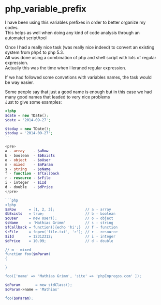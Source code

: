 php_variable_prefix
===================

I have been using this variables prefixes in order to better organize my codes.<br>
This helps as well when doing any kind of code analysis through an automatet script/tool<br>

Once I had a really nice task (was really nice indeed) to convert an existing system from php4 to php 5.3.<br>
All was done using a combination of php and shell script with lots of regular expression.<br>
Actually this was the time when I leraned regular expression.<br>

If we had followed some convetions with variables names, the task would be way easier.<br>

Some people say that just a good name is enough but in this case we had many good names that leaded to very nice problems<br>
Just to give some examples:<br>
```php
<?php
$date = new TDate();
$date = '2014-09-27';

$today = new TDate();
$today = '2014-09-27';
``

<pre>
a - array    - $aRow
b - boolean  - $bExists
o - object   - $oUser
m - mixed    - $mParam
s - string   - $sName
f - function - $fCallback
r - resource - $rFile
i - integer  - $iId
d - double   - $dPrice
</pre>

```php
<?php
$aRow      = [1, 2, 3];              // a - array 
$bExists   = true;                   // b - boolean 
$oUser     = new User();             // o - object
$sName     = 'Mathias Grimm'         // s - string 
$fCallback = function(){echo 'hi';}  // f - function 
$rFile     = fopen('file.txt', 'r'); // r - resource 
$iId       = 12312312;               // i - integer 
$dPrice    = 10.99;                  // d - double 

// m - mixed
function foo($mParam) 
{

}

foo(['name' => 'Mathias Grimm', 'site' => 'phpEmpregos.com' ]);

$oParam       = new stdClass();
$oParam->name = 'Mathias'

foo($oParam);

```